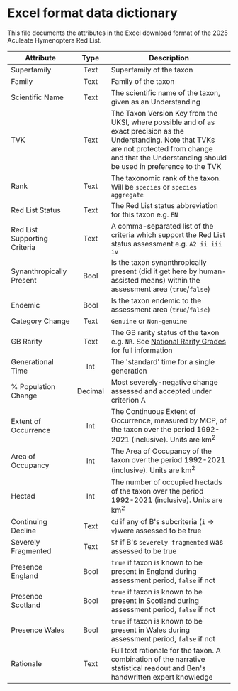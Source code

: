 # Excel format data dictionary
This file documents the attributes in the Excel download format of the 2025 Aculeate Hymenoptera Red List.

|Attribute|Type|Description|
|---|:-:|---|
|Superfamily|Text|Superfamily of the taxon|
|Family|Text|Family of the taxon|
|Scientific Name|Text|The scientific name of the taxon, given as an Understanding|
|TVK|Text|The Taxon Version Key from the UKSI, where possible and of as exact precision as the Understanding. Note that TVKs are not protected from change and that the Understanding should be used in preference to the TVK|
|Rank|Text|The taxonomic rank of the taxon. Will be `species` or `species aggregate`|
|Red List Status|Text|The Red List status abbreviation for this taxon e.g. `EN`|
|Red List Supporting Criteria|Text|A comma-separated list of the criteria which support the Red List status assessment e.g. `A2 ii iii iv`|
|Synanthropically Present|Bool|Is the taxon synanthropically present (did it get here by human-assisted means) within the assessment area (`true`/`false`)|
|Endemic|Bool|Is the taxon endemic to the assessment area (`true`/`false`)|
|Category Change|Text|`Genuine` or `Non-genuine`|
|GB Rarity|Text|The GB rarity status of the taxon e.g. `NR`. See [National Rarity Grades](national_rarity_grades) for full information|
|Generational Time|Int|The 'standard' time for a single generation|
|% Population Change|Decimal|Most severely-negative change assessed and accepted under criterion A|
|Extent of Occurrence|Int|The Continuous Extent of Occurrence, measured by MCP, of the taxon over the period 1992-2021 (inclusive). Units are km<sup>2</sup>|
|Area of Occupancy|Int|The Area of Occupancy of the taxon over the period 1992-2021 (inclusive). Units are km<sup>2</sup>|
|Hectad|Int|The number of occupied hectads of the taxon over the period 1992-2021 (inclusive). Units are km<sup>2</sup>|
|Continuing Decline|Text|`Cd` if any of B's subcriteria (`i` -> `v`)were assessed to be true|
|Severely Fragmented|Text|`Sf` if B's `severely fragmented` was assessed to be true|
|Presence England|Bool|`true` if taxon is known to be present in England during assessment period, `false` if not|
|Presence Scotland|Bool|`true` if taxon is known to be present in Scotland during assessment period, `false` if not|
|Presence Wales|Bool|`true` if taxon is known to be present in Wales during assessment period, `false` if not|
|Rationale|Text|Full text rationale for the taxon. A combination of the narrative statistical readout and Ben's handwritten expert knowledge|